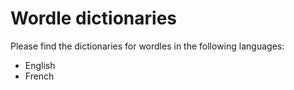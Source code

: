 # Wordle dictionaries

Please find the dictionaries for wordles in the following languages:
- English
- French